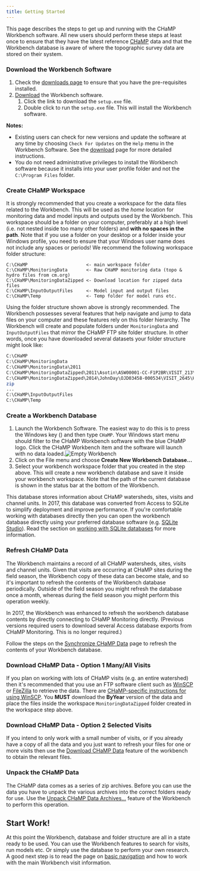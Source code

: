 ```yaml
---
title: Getting Started
---
```


This page describes the steps to get up and running with the CHaMP Workbench software. All new users should perform these steps at least once to ensure that they have the latest reference [CHaMP](http://champmonitoring.org) data and that the Workbench database is aware of where the topographic survey data are stored on their system.

### Download the Workbench Software

1. Check the [downloads page](download.html) to ensure that you have the pre-requisites installed.
2. [Download](download.html) the Workbench software.
    1. Click the link to download the `setup.exe` file.
    2. Double click to run the `setup.exe` file. This will install the Workbench software.

**Notes:**

* Existing users can check for new versions and update the software at any time by choosing `Check For Updates` on the `Help` menu in the Workbench Software. See the [download](download.html) page for more detailed instructions.
* You do not need administrative privileges to install the Workbench software because it installs into your user profile folder and not the `C:\Program Files` folder.

### Create CHaMP Workspace

It is strongly recommended that you create a workspace for the data files related to the Workbench. This will be used as the *home* location for monitoring data and model inputs and outputs used by the Workbench. This workspace should be a folder on your computer, preferably at a high level (i.e. not nested inside too many other folders) and **with no spaces in the path**. Note that if you use a folder on your desktop or a folder inside your Windows profile, you need to ensure that your Windows user name does not include any spaces or periods! We recommend the following workspace folder structure:

```
C:\CHaMP                      <- main workspace folder
C:\CHaMP\MonitoringData       <- Raw CHaMP monitoring data (topo & hydro files from cm.org)
C:\CHaMP\MonitoringDataZipped <- Download location for zipped data files
C:\CHaMP\InputOutputFiles     <- Model input and output files
C:\CHaMP\Temp                 <- Temp folder for model runs etc.
```

Using the folder structure shown above is strongly recommended. The Workbench possesses several features that help navigate and jump to data files on your computer and these features rely on this folder hierarchy.  The Workbench will create and populate folders under `MonitoringData` and `InputOutputFiles` that mirror the CHaMP FTP site folder structure. In other words, once you have downloaded several datasets your folder structure might look like:

```bash
C:\CHaMP
C:\CHaMP\MonitoringData
C:\CHaMP\MonitoringData\2011
C:\CHaMP\MonitoringDataZipped\2011\Asotin\ASW00001-CC-F1P2BR\VISIT_213\Topo\SurveyGDB.zip
C:\CHaMP\MonitoringDataZipped\2014\JohnDay\OJD03458-000534\VISIT_2645\Hydro\HydroModelResults.
zip
...
C:\CHaMP\InputOutputFiles
C:\CHaMP\Temp
```

### Create a Workbench Database

1. Launch the Workbench Software. The easiest way to do this is to press the Windows key (<i class="fa fa-windows"></i>) and then type `CHaMP`. Your Windows start menu should filter to the CHaMP Workbench software with the blue CHaMP logo. Click the CHaMP Workbench item and the software will launch with no data loaded.![Empty Workbench](../assets/images/empty_workbench.png)
2. Click on the File menu and choose **Create New Workbench Database...** 
3. Select your workbench workspace folder that you created in the step above. This will create a new workbench database and save it inside your workbench workspace. Note that the path of the current database is shown in the status bar at the bottom of the Workbench.


This database stores information about CHaMP watersheds, sites, visits and channel units. In 2017, this database was converted from Access to SQLite to simplify deployment and improve performance. If you're comfortable working with databases directly then you can open the workbench database directly using your preferred database software (e.g. [SQLite Studio](https://sqlitestudio.pl)). Read the section on [working with SQLite databases](Technical_Reference/Guides/working_with_sqlite_databases.html) for more information.

### Refresh CHaMP Data

The Workbench maintains a record of all CHaMP watersheds, sites, visits and channel units. Given that visits are occurring at CHaMP sites during the field season, the Workbench copy of these data can become stale, and so it's important to refresh the contents of the Workbench database periodically. Outside of the field season you might refresh the database once a month, whereas during the field season you might perform this operation weekly.

In 2017, the Workbench was enhanced to refresh the workbench database contents by directly connecting to CHaMP Monitoring directly. (Previous versions required users to download several Access database exports from CHaMP Monitoring. This is no longer required.)

Follow the steps on the [Synchronize CHaMP Data](/technical_reference/data_menu/synchronize_champ_data.html) page to refresh the contents of your Workbench database.

### Download CHaMP Data - Option 1 Many/All Visits

If you plan on working with lots of CHaMP visits (e.g. an entire watershed) then it's recommended that you use an FTP software client such as [WinSCP](http://winscp.net/) or [FileZilla](https://filezilla-project.org) to retrieve the data. There are [CHaMP-specific instructions for using WinSCP](/Technical_Reference/Guides/WinSCP_Quick_How_To_Guide.pdf). You **MUST** download the **ByYear** version of the data and place the files inside the workspace `MonitoringDataZipped` folder created in the workspace step above.



### Download CHaMP Data - Option 2 Selected Visits

If you intend to only work with a small number of visits, or if you already have a copy of all the data and you just want to refresh your files for one or more visits then use the [Download CHaMP Data](/technical_reference/data_menu/download_champ_data/) feature of the workbench to obtain the relevant files.

### Unpack the CHaMP Data

The CHaMP data comes as a series of zip archives. Before you can use the data you have to unpack the various  archives into the correct folders ready for use. Use the [Unpack CHaMP Data Archives...](/technical_reference/data_menu/unpack_monitoring_data_archives/) feature of the Workbench to perform this operation.

## Start Work!

At this point the Workbench, database and folder structure are all in a state ready to be used. You can use the Workbench features to search for visits, run models etc. Or simply use the database to perform your own research. A good next step is to read the page on [basic navigation](/technical_reference/basic_navigation) and how to work with the main Workbench visit information.